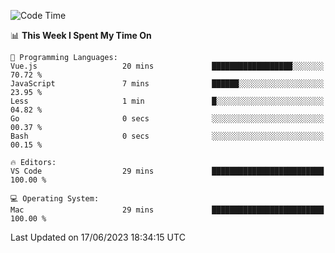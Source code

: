 
<!--START_SECTION:waka-->
![Code Time](http://img.shields.io/badge/Code%20Time-730%20hrs%2053%20mins-blue)

📊 **This Week I Spent My Time On** 

```text
💬 Programming Languages: 
Vue.js                   20 mins             ██████████████████░░░░░░░   70.72 % 
JavaScript               7 mins              ██████░░░░░░░░░░░░░░░░░░░   23.95 % 
Less                     1 min               █░░░░░░░░░░░░░░░░░░░░░░░░   04.82 % 
Go                       0 secs              ░░░░░░░░░░░░░░░░░░░░░░░░░   00.37 % 
Bash                     0 secs              ░░░░░░░░░░░░░░░░░░░░░░░░░   00.15 % 

🔥 Editors: 
VS Code                  29 mins             █████████████████████████   100.00 % 

💻 Operating System: 
Mac                      29 mins             █████████████████████████   100.00 % 
```


 Last Updated on 17/06/2023 18:34:15 UTC
<!--END_SECTION:waka-->

